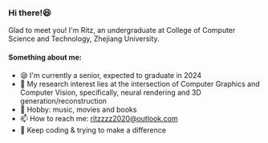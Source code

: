 ### Hi there!😆
Glad to meet you! I'm Ritz, an undergraduate at College of Computer Science and Technology, Zhejiang University.  

#### Something about me:  
- 😪 I'm currently a senior, expected to graduate in 2024
- 📖 My research interest lies at the intersection of Computer Graphics and Computer Vision, specifically, neural rendering and 3D generation/reconstruction
- 🎵 Hobby: music, movies and books
- 📫 How to reach me: ritzzzz2020@outlook.com
- 🍰 Keep coding & trying to make a difference

<!--
**RitzzzZ2021/RitzzzZ2021** is a ✨ _special_ ✨ repository because its `README.md` (this file) appears on your GitHub profile.

Here are some ideas to get you started:

- 🔭 I’m currently working on ...
- 🌱 I’m currently learning ...
- 👯 I’m looking to collaborate on ...
- 🤔 I’m looking for help with ...
- 💬 Ask me about ...
- 📫 How to reach me: ...
- 😄 Pronouns: ...
- ⚡ Fun fact: ...
-->
